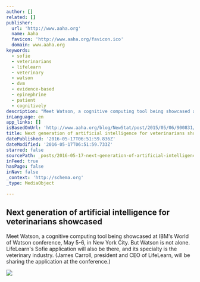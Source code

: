 ```yaml
---
author: []
related: []
publisher:
  url: 'http://www.aaha.org'
  name: Aaha
  favicon: 'http://www.aaha.org/favicon.ico'
  domain: www.aaha.org
keywords:
  - sofie
  - veterinarians
  - lifelearn
  - veterinary
  - watson
  - dvm
  - evidence-based
  - epinephrine
  - patient
  - cognitively
description: "Meet Watson, a cognitive computing tool being showcased at IBM's World of Watson conference, May 5-6, in New York City. But Watson is not alone. LifeLearn's Sofie application will also be there, and its specialty is the veterinary industry. (James Carroll, president and CEO of LifeLearn, will be sharing the application at the conference.)"
inLanguage: en
app_links: []
isBasedOnUrl: 'http://www.aaha.org/blog/NewStat/post/2015/05/06/900831/Next-generation-of-artificial-intelligence-for-veterinarians-showcased.aspx'
title: Next generation of artificial intelligence for veterinarians showcased
datePublished: '2016-05-17T06:51:59.836Z'
dateModified: '2016-05-17T06:51:59.733Z'
starred: false
sourcePath: _posts/2016-05-17-next-generation-of-artificial-intelligence-for-veterinarians.md
inFeed: true
hasPage: false
inNav: false
_context: 'http://schema.org'
_type: MediaObject

---
```

<article style=""><h1>Next generation of artificial intelligence for veterinarians showcased</h1><p>Meet Watson, a cognitive computing tool being showcased at IBM's World of Watson conference, May 5-6, in New York City. But Watson is not alone. LifeLearn's Sofie application will also be there, and its specialty is the veterinary industry. (James Carroll, president and CEO of LifeLearn, will be sharing the application at the conference.)</p><img src="http://www.aaha.org/blog/themes/NewStat/NewstatLogo.png" /></article>